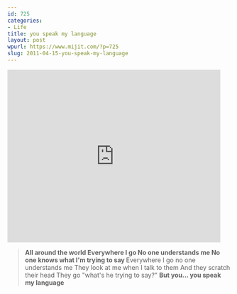 ```yaml
---
id: 725
categories:
- Life
title: you speak my language
layout: post
wpurl: https://www.mijit.com/?p=725
slug: 2011-04-15-you-speak-my-language
---
```

<iframe title="YouTube video player" width="480" height="390" src="https://www.youtube.com/embed/1sheJcFCL6I" frameborder="0" allowfullscreen></iframe>

<blockquote><strong>All around the world
Everywhere I go
No one understands me
No one knows what I'm trying to say
</strong>Everywhere I go no one understands me
They look at me when I talk to them
And they scratch their head
They go "what's he trying to say?"
<strong>But you... you speak my language</strong></blockquote>
